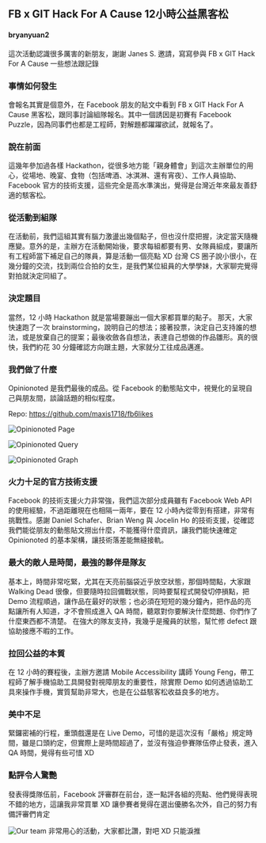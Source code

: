 ## FB x GIT Hack For A Cause 12小時公益黑客松

#### bryanyuan2

這次活動認識很多厲害的新朋友，謝謝 Janes S. 邀請，寫寫參與 FB x GIT Hack For A Cause 一些想法跟記錄

### 事情如何發生
會報名其實是個意外，在 Facebook 朋友的貼文中看到 FB x GIT Hack For A Cause 黑客松，跟同事討論組隊報名。其中一個誘因是初賽有 Facebook Puzzle，因為同事們也都是工程師，對解題都躍躍欲試，就報名了。

### 說在前面
這幾年參加過各樣 Hackathon，從很多地方能「親身體會」到這次主辦單位的用心，從場地、晚宴、食物（包括啤酒、冰淇淋、還有宵夜）、工作人員協助、Facebook 官方的技術支援，這些完全是高水準演出，覺得是台灣近年來最友善舒適的駭客松。

### 從活動到組隊
在活動前，我們這組其實有腦力激盪出幾個點子，但也沒什麼把握，決定當天隨機應變。意外的是，主辦方在活動開始後，要求每組都要有男、女隊員組成，要讓所有工程師當下補足自己的隊員，算是活動一個亮點 XD
台灣 CS 圈子說小很小，在幾分鐘的交流，找到兩位合拍的女生，是我們某位組員的大學學妹，大家聊完覺得對拍就決定同組了。

### 決定題目
當然，12 小時 Hackathon 就是當場要蹦出一個大家都買單的點子。
那天，大家快速跑了一次 brainstorming，說明自己的想法；接著投票，決定自己支持誰的想法，或是放棄自己的提案；最後收斂各自想法，表達自己想做的作品雛形。真的很快，我們約花 30 分鐘確認方向跟主題，大家就分工往成品邁進。

### 我們做了什麼
Opinionoted 是我們最後的成品。從 Facebook 的動態貼文中，視覺化的呈現自己與朋友間，談論話題的相似程度。

Repo: https://github.com/maxis1718/fb6likes

![Opinionoted Page](https://raw.githubusercontent.com/maxis1718/fb6likes/master/screenshots/opinionoted_1.jpg "Opinionoted Page")

![Opinionoted Query](https://raw.githubusercontent.com/maxis1718/fb6likes/master/screenshots/opinionoted_2.jpg "Opinionoted Query")

![Opinionoted Graph](https://raw.githubusercontent.com/maxis1718/fb6likes/master/screenshots/opinionoted_3.jpg "Opinionoted Graph")


### 火力十足的官方技術支援
Facebook 的技術支援火力非常強，我們這次部分成員雖有 Facebook Web API 的使用經驗，不過距離現在也相隔一兩年，要在 12 小時內從零到有搭建，非常有挑戰性。感謝 Daniel Schafer、Brian Weng 與 Jocelin Ho 的技術支援，從確認我們能從朋友的動態貼文撈出什麼，不能獲得什麼資訊，讓我們能快速確定 Opinionoted 的基本架構，讓技術落差能無縫接軌。

### 最大的敵人是時間，最強的夥伴是隊友
基本上，時間非常吃緊，尤其在天亮前腦袋近乎放空狀態，那個時間點，大家跟 Walking Dead 很像，但要隨時拉回備戰狀態，同時要幫程式開發切停損點，把 Demo 流程順過，讓作品在最好的狀態；也必須在短短的幾分鐘內，把作品的亮點讓所有人知道，才不會照成進入 QA 時間，聽眾對你要解決什麼問題、你們作了什麼東西都不清楚。
在強大的隊友支持，我幾乎是攏員的狀態，幫忙修 defect 跟協助接應不暇的工作。

### 拉回公益的本質
在 12 小時的賽程後，主辦方邀請 Mobile Accessibility 講師 Young Feng，帶工程師了解手機協助工具開發對視障朋友的重要性，除實際 Demo 如何透過協助工具來操作手機，實質幫助非常大，也是在公益駭客松收益良多的地方。

### 美中不足
緊鑼密補的行程，重頭戲還是在 Live Demo，可惜的是這次沒有「嚴格」規定時間，雖是口頭約定，但實際上是時間超過了，並沒有強迫參賽隊伍停止發表，進入 QA 時間，覺得有些可惜 XD

### 點評令人驚艷
發表得獎隊伍前，Facebook 評審群在前台，逐一點評各組的亮點、他們覺得表現不錯的地方，這讓我非常買單 XD 讓參賽者覺得在選出優勝名次外，自己的努力有備評審們肯定


![Our team](https://farm6.staticflickr.com/5631/23005978456_b2819d98af_b.jpg "Our team")
非常用心的活動，大家都比讚，對吧 XD 只能淚推


